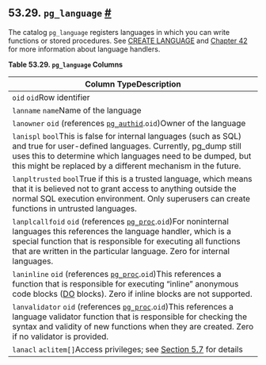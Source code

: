 ## 53.29. `pg_language` [#](#CATALOG-PG-LANGUAGE)

The catalog `pg_language` registers languages in which you can write functions or stored procedures. See [CREATE LANGUAGE](sql-createlanguage.html "CREATE LANGUAGE") and [Chapter 42](xplang.html "Chapter 42. Procedural Languages") for more information about language handlers.

**Table 53.29. `pg_language` Columns**

| Column TypeDescription                                                                                                                                                                                                                                                                                           |
| ---------------------------------------------------------------------------------------------------------------------------------------------------------------------------------------------------------------------------------------------------------------------------------------------------------------- |
| `oid` `oid`Row identifier                                                                                                                                                                                                                                                                                        |
| `lanname` `name`Name of the language                                                                                                                                                                                                                                                                             |
| `lanowner` `oid` (references [`pg_authid`](catalog-pg-authid.html "53.8. pg_authid").`oid`)Owner of the language                                                                                                                                                                                                 |
| `lanispl` `bool`This is false for internal languages (such as SQL) and true for user-defined languages. Currently, pg\_dump still uses this to determine which languages need to be dumped, but this might be replaced by a different mechanism in the future.                                                   |
| `lanpltrusted` `bool`True if this is a trusted language, which means that it is believed not to grant access to anything outside the normal SQL execution environment. Only superusers can create functions in untrusted languages.                                                                              |
| `lanplcallfoid` `oid` (references [`pg_proc`](catalog-pg-proc.html "53.39. pg_proc").`oid`)For noninternal languages this references the language handler, which is a special function that is responsible for executing all functions that are written in the particular language. Zero for internal languages. |
| `laninline` `oid` (references [`pg_proc`](catalog-pg-proc.html "53.39. pg_proc").`oid`)This references a function that is responsible for executing “inline” anonymous code blocks ([DO](sql-do.html "DO") blocks). Zero if inline blocks are not supported.                                                     |
| `lanvalidator` `oid` (references [`pg_proc`](catalog-pg-proc.html "53.39. pg_proc").`oid`)This references a language validator function that is responsible for checking the syntax and validity of new functions when they are created. Zero if no validator is provided.                                       |
| `lanacl` `aclitem[]`Access privileges; see [Section 5.7](ddl-priv.html "5.7. Privileges") for details                                                                                                                                                                                                            |